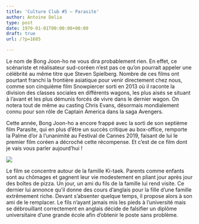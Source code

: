```yaml
---
title: 'Culture Club #5 – Parasite'
author: Antoine Delia
type: post
date: 1970-01-01T00:00:00+00:00
draft: true
url: /?p=1685

---
```

Le nom de Bong Joon-ho ne vous dira probablement rien. En effet, ce scénariste et réalisateur sud-coréen n&#8217;est pas ce qu&#8217;on pourrait appeler une célébrité au même titre que Steven Spielberg. Nombre de ces films ont pourtant franchi la frontière asiatique pour venir directement chez nous, comme son cinquième film Snowpiercer sorti en 2013 où il raconte la division des classes sociales en différents wagons, les plus aisés se situant à l&#8217;avant et les plus démunis forcés de vivre dans le dernier wagon. On notera tout de même au casting Chris Evans, désormais mondialement connu pour son rôle de Captain America dans la saga Avengers.

Cette année, Bong Joon-ho a encore frappé avec la sorti de son septième film Parasite, qui en plus d&#8217;être un succès critique au box-office, remporte la Palme d&#8217;or à l&#8217;unanimité au Festival de Cannes 2019, faisant de lui le premier film coréen a décroché cette récompense. Et c&#8217;est de ce film dont je vais vous parler aujourd&#8217;hui !

![](https://i0.wp.com/theplaylist.net/wp-content/uploads/2019/10/ParasiteCast.jpg?w=1000&#038;ssl=1)

Le film se concentre autour de la famille Ki-taek. Parents comme enfants sont au chômages et gagnent leur vie modestement en pliant jour après jour des boîtes de pizza. Un jour, un ami du fils de la famille lui rend visite. Ce dernier lui annonce qu&#8217;il donne des cours d&#8217;anglais pour la fille d&#8217;une famille extrêmement riche. Devant s&#8217;absenter quelque temps, il propose alors à son ami de le remplacer. Le fils n&#8217;ayant jamais mis les pieds à l&#8217;université mais se débrouillant correctement en anglais décide de falsifier un diplôme universitaire d&#8217;une grande école afin d&#8217;obtenir le poste sans problème.